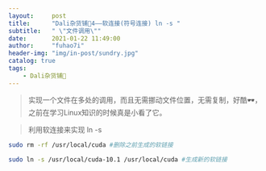 ```yaml
---
layout:     post
title:      "Dali杂货铺🐰4——软连接(符号连接) ln -s "
subtitle:   " \"文件调用\""
date:       2021-01-22 11:49:00
author:     "fuhao7i"
header-img: "img/in-post/sundry.jpg"
catalog: true
tags:
    - Dali杂货铺🐰
---
```


> 实现一个文件在多处的调用，而且无需挪动文件位置，无需复制，好酷🕶️，之前在学习Linux知识的时候真是小看了它。

> 利用软连接来实现 ln -s

```Bash
sudo rm -rf /usr/local/cuda #删除之前生成的软链接

sudo ln -s /usr/local/cuda-10.1 /usr/local/cuda #生成新的软链接
```